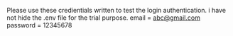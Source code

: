 Please use these credientials written to test the login authentication. i have not hide the .env file for the trial purpose.
email = abc@gmail.com
password = 12345678
